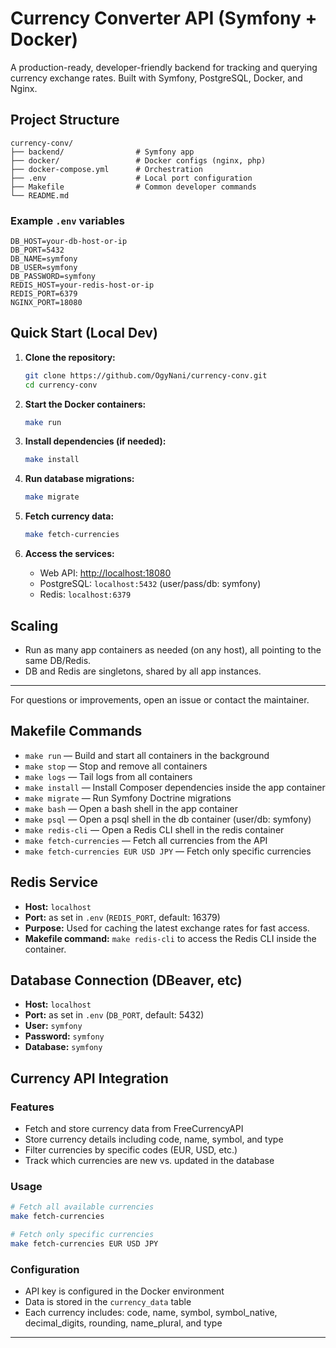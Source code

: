 # Currency Converter API (Symfony + Docker)

A production-ready, developer-friendly backend for tracking and querying currency exchange rates. Built with Symfony, PostgreSQL, Docker, and Nginx.

## Project Structure

```
currency-conv/
├── backend/                # Symfony app
├── docker/                 # Docker configs (nginx, php)
├── docker-compose.yml      # Orchestration
├── .env                    # Local port configuration
├── Makefile                # Common developer commands
└── README.md
```

### Example `.env` variables
```
DB_HOST=your-db-host-or-ip
DB_PORT=5432
DB_NAME=symfony
DB_USER=symfony
DB_PASSWORD=symfony
REDIS_HOST=your-redis-host-or-ip
REDIS_PORT=6379
NGINX_PORT=18080
```

## Quick Start (Local Dev)

1. **Clone the repository:**
   ```sh
   git clone https://github.com/OgyNani/currency-conv.git
   cd currency-conv
   ```

2. **Start the Docker containers:**
   ```sh
   make run
   ```

3. **Install dependencies (if needed):**
   ```sh
   make install
   ```

4. **Run database migrations:**
   ```sh
   make migrate
   ```

5. **Fetch currency data:**
   ```sh
   make fetch-currencies
   ```

6. **Access the services:**
   - Web API: [http://localhost:18080](http://localhost:18080)
   - PostgreSQL: `localhost:5432` (user/pass/db: symfony)
   - Redis: `localhost:6379`

## Scaling
- Run as many app containers as needed (on any host), all pointing to the same DB/Redis.
- DB and Redis are singletons, shared by all app instances.

---
For questions or improvements, open an issue or contact the maintainer.

## Makefile Commands

- `make run`      — Build and start all containers in the background
- `make stop`     — Stop and remove all containers
- `make logs`     — Tail logs from all containers
- `make install`  — Install Composer dependencies inside the app container
- `make migrate`  — Run Symfony Doctrine migrations
- `make bash`     — Open a bash shell in the app container
- `make psql`     — Open a psql shell in the db container (user/db: symfony)
- `make redis-cli` — Open a Redis CLI shell in the redis container
- `make fetch-currencies` — Fetch all currencies from the API
- `make fetch-currencies EUR USD JPY` — Fetch only specific currencies

## Redis Service
- **Host:** `localhost`
- **Port:** as set in `.env` (`REDIS_PORT`, default: 16379)
- **Purpose:** Used for caching the latest exchange rates for fast access.
- **Makefile command:** `make redis-cli` to access the Redis CLI inside the container.

## Database Connection (DBeaver, etc)
- **Host:** `localhost`
- **Port:** as set in `.env` (`DB_PORT`, default: 5432)
- **User:** `symfony`
- **Password:** `symfony`
- **Database:** `symfony`

## Currency API Integration

### Features
- Fetch and store currency data from FreeCurrencyAPI
- Store currency details including code, name, symbol, and type
- Filter currencies by specific codes (EUR, USD, etc.)
- Track which currencies are new vs. updated in the database

### Usage
```bash
# Fetch all available currencies
make fetch-currencies

# Fetch only specific currencies
make fetch-currencies EUR USD JPY
```

### Configuration
- API key is configured in the Docker environment
- Data is stored in the `currency_data` table
- Each currency includes: code, name, symbol, symbol_native, decimal_digits, rounding, name_plural, and type

---